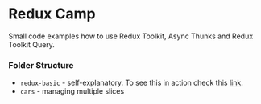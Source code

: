 # Redux Camp

Small code examples how to use Redux Toolkit, Async Thunks and Redux Toolkit Query.

### Folder Structure
- `redux-basic` - self-explanatory.  To see this in action check this
  [link](https://codesandbox.io/s/rtk-forked-flc5dw?file=/public/index.html:0-1544).
- `cars` - managing multiple slices
